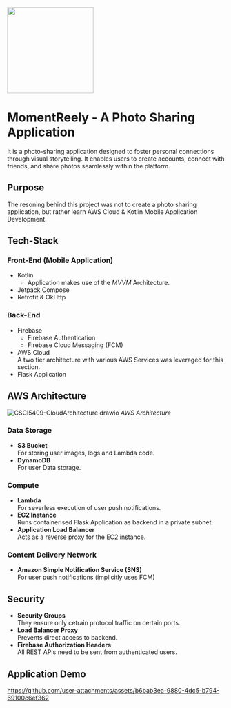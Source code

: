 
<img src="https://github.com/user-attachments/assets/9081bcfc-538e-4263-be43-10850603046f" width="200" />

# MomentReely - A Photo Sharing Application

It is a photo-sharing application designed to foster personal connections through visual storytelling. It enables users to create accounts, connect with friends, and share photos seamlessly within the platform. 

## Purpose
The resoning behind this project was not to create a photo sharing application, but rather learn AWS Cloud & Kotlin Mobile Application Development.

## Tech-Stack

### Front-End (Mobile Application)
- Kotlin
  - Application makes use of the _MVVM_ Architecture.
- Jetpack Compose
- Retrofit & OkHttp

### Back-End
- Firebase
  - Firebase Authentication
  - Firebase Cloud Messaging (FCM)
- AWS Cloud <br>
  A two tier architecture with various AWS Services was leveraged for this section.
- Flask Application

## AWS Architecture
![CSCI5409-CloudArchitecture drawio](https://github.com/user-attachments/assets/eaf86f9f-64ca-4c52-90db-88a6278e010c)
*AWS Architecture*

### Data Storage
- **S3 Bucket** <br> For storing user images, logs and Lambda code.
- **DynamoDB** <br> For user Data storage.
### Compute
- **Lambda** <br> For severless execution of user push notifications.
- **EC2 Instance** <br> Runs containerised Flask Application as backend in a private subnet.
- **Application Load Balancer** <br> Acts as a reverse proxy for the EC2 instance.
### Content Delivery Network
- **Amazon Simple Notification Service (SNS)** <br> For user push notifications (implicitly uses FCM)


## Security
- **Security Groups** <br> They ensure only cetrain protocol traffic on certain ports.
- **Load Balancer Proxy** <br> Prevents direct access to backend.
- **Firebase Authorization Headers** <br> All REST APIs need to be sent from authenticated users.

## Application Demo

https://github.com/user-attachments/assets/b6bab3ea-9880-4dc5-b794-69100c6ef362

